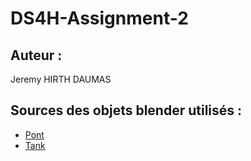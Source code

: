 # DS4H-Assignment-2

## Auteur :
Jeremy HIRTH DAUMAS

## Sources des objets blender utilisés :
- [Pont](https://www.turbosquid.com/fr/3d-models/free-max-model-bridge/789884)
- [Tank](https://free3d.com/3d-model/tank-144247.html)
